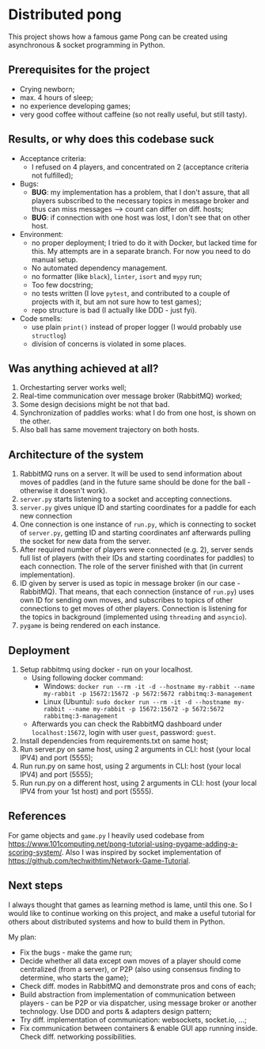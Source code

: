 # Distributed pong

This project shows how a famous game Pong can be created using asynchronous & socket programming in Python.

## Prerequisites for the project

- Crying newborn;
- max. 4 hours of sleep;
- no experience developing games;
- very good coffee without caffeine (so not really useful, but still tasty).

## Results, or why does this codebase suck
- Acceptance criteria:
    - I refused on 4 players, and concentrated on 2 (acceptance criteria not fulfilled);
- Bugs:
    - **BUG**: my implementation has a problem, that I don't assure, that all players subscribed to the necessary topics in
    message broker and thus can miss messages --> count can differ on diff. hosts;
    - **BUG**: if connection with one host was lost, I don't see that on other host.
- Environment:
    - no proper deployment; I tried to do it with Docker, but lacked time for this. My attempts are in a separate branch.
    For now you need to do manual setup.
    - No automated dependency management.
    - no formatter (like `black`), `linter`, `isort` and `mypy` run;
    - Too few docstring;
    - no tests written (I love `pytest`, and contributed to a couple of projects with it, but am not sure how to test games);
    - repo structure is bad (I actually like DDD - just fyi).
- Code smells:
    - use plain `print()` instead of proper logger (I would probably use `structlog`)
    - division of concerns is violated in some places.

## Was anything achieved at all?
1. Orchestarting server works well;
2. Real-time communication over message broker (RabbitMQ) worked;
3. Some design decisions might be not that bad.
4. Synchronization of paddles works: what I do from one host, is shown on the other.
5. Also ball has same movement trajectory on both hosts.

## Architecture of the system
1. RabbitMQ runs on a server. It will be used to send information about moves of paddles (and in the future same should
be done for the ball - otherwise it doesn't work).
2. `server.py` starts listening to a socket and accepting connections.
3. `server.py` gives unique ID and starting coordinates for a paddle for each new connection
4. One connection is one instance of `run.py`, which is connecting to socket of `server.py`, getting ID and
starting coordinates anf afterwards pulling the socket for new data from the server.
5. After required number of players were connected (e.g. 2), server sends full list of players (with their IDs and
starting coordinates for paddles) to each connection. The role of the server finished with that
(in current implementation).
6. ID given by server is used as topic in message broker (in our case - RabbitMQ). That means, that each connection
(instance of `run.py`) uses own ID for sending own moves, and subscribes to topics of other connections to get moves of
other players. Connection is listening for the topics in background (implemented using `threading` and `asyncio`).
7. `pygame` is being rendered on each instance.  

## Deployment
1. Setup rabbitmq using docker - run on your localhost.
    - Using following docker command:
        - Windows: `docker run --rm -it -d --hostname my-rabbit --name my-rabbit -p 15672:15672 -p 5672:5672 rabbitmq:3-management`
        - Linux (Ubuntu): `sudo docker run --rm -it -d --hostname my-rabbit --name my-rabbit -p 15672:15672 -p 5672:5672 rabbitmq:3-management`
    - Afterwards you can check the RabbitMQ dashboard under `localhost:15672`, login with user `guest`, password: `guest`.
2. Install dependencies from requirements.txt on same host;
3. Run server.py on same host, using 2 arguments in CLI: host (your local IPV4) and port (5555);
4. Run run.py on same host, using 2 arguments in CLI: host (your local IPV4) and port (5555);
5. Run run.py on a different host, using 2 arguments in CLI: host (your local IPV4 from your 1st host) and port (5555).

## References
For game objects and `game.py` I heavily used codebase from https://www.101computing.net/pong-tutorial-using-pygame-adding-a-scoring-system/.
Also I was inspired by socket implementation of https://github.com/techwithtim/Network-Game-Tutorial.

## Next steps
I always thought that games as learning method is lame, until this one. So I would like to continue working on this project,
and make a useful tutorial for others about distributed systems and how to build them in Python.

My plan:
- Fix the bugs - make the game run;
- Decide whether all data except own moves of a player should come centralized (from a server), or P2P 
(also using consensus finding to determine, who starts the game);
- Check diff. modes in RabbitMQ and demonstrate pros and cons of each;
- Build abstraction from implementation of communication between players - can be P2P or via dispatcher, using
message broker or another technology. Use DDD and ports & adapters design pattern;
- Try diff. implementation of communication: websockets, socket.io, ...;
- Fix communication between containers & enable GUI app running inside. Check diff. networking possibilities.
